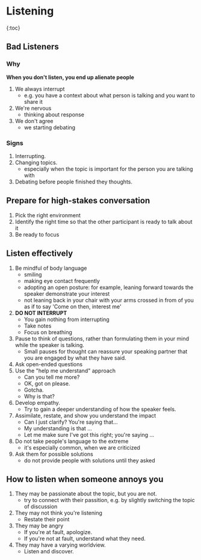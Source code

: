 # Listening

{:toc}

## Bad Listeners

### Why
**When you don't listen, you end up alienate people**

1. We always interrupt
    * e.g. you have a context about what person is talking and you want to share it
1. We're nervous
    * thinking about response
1. We don't agree
    * we starting debating


### Signs
1. Interrupting.
1. Changing topics.
    * especially when the topic is important for the person you are talking with
1. Debating before people finished they thoughts.


## Prepare for high-stakes conversation
1. Pick the right environment
1. Identify the right time so that the other participant is ready to talk about it
1. Be ready to focus


## Listen effectively
1. Be mindful of body language
    * smiling
    * making eye contact frequently
    * adopting an open posture: for example, leaning forward towards the speaker demonstrate your interest
    * not leaning back in your chair with your arms crossed in from of you as if to say 'Come on then, interest me'
1. **DO NOT INTERRUPT**
    * You gain nothing from interrupting
    * Take notes
    * Focus on breathing
1. Pause to think of questions, rather than formulating them in your mind while the speaker is talking.
    * Small pauses for thought can reassure your speaking partner that you are engaged by what they have said.
1. Ask open-ended questions
1. Use the "help me understand" approach
    * Can you tell me more?
    * OK, got on please.
    * Gotcha.
    * Why is that?
1. Develop empathy.
    * Try to gain a deeper understanding of how the speaker feels.
1. Assimilate, restate, and show you understand the impact
    * Can I just clarify? You're saying that...
    * My understanding is that ...
    * Let me make sure I've got this right; you're saying ...
1. Do not take people's language to the extreme
    * it's especially common, when we are criticized
1. Ask them for possible solutions
    * do not provide people with solutions until they asked



## How to listen when someone annoys you
1. They may be passionate about the topic, but you are not.
    * try to connect with their passition, e.g. by slightly switching the topic of discussion
1. They may not think you're listening
    * Restate their point
1. They may be angry
    * If you're at fault, apologize.
    * If you're not at fault, understand what they need.
1. They may have a varying worldview.
    * Listen and discover.
